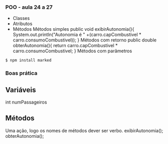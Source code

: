 ### POO - aula 24 a 27
   - Classes
   - Atributos
   - Métodos 
      Métodos simples
         public void exibirAutonomia(){
              System.out.println("Autonomia é " +(carro.capCombustivel * carro.consumoCombustivel));
         }
      Métodos com retorno
         public double obterAutonomia(){
              return carro.capCombustivel * carro.consumoCombustivel;
         }
      Métodos com parâmetros 

   `$ npm install marked`


### Boas prática 

## Variáveis
   int  numPassageiros
   
## Métodos
   Uma ação, logo os nomes de métodos dever ser verbo.
   exibirAutonomia();
   obterAutonomia();
